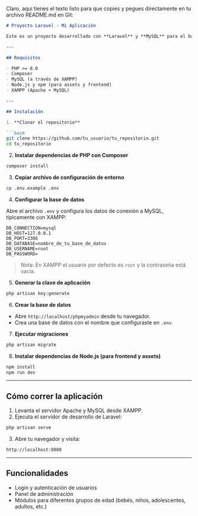 Claro, aquí tienes el texto listo para que copies y pegues directamente en tu archivo README.md en Git:

````markdown
# Proyecto Laravel - Mi Aplicación

Este es un proyecto desarrollado con **Laravel** y **MySQL** para el backend, utilizando **XAMPP** como servidor local. La aplicación está orientada a auth en el desarrollo de software seguro.

---

## Requisitos

- PHP >= 8.0
- Composer
- MySQL (a través de XAMPP)
- Node.js y npm (para assets y frontend)
- XAMPP (Apache + MySQL)

---

## Instalación

1. **Clonar el repositorio**

```bash
git clone https://github.com/tu_usuario/tu_repositorio.git
cd tu_repositorio
````

2. **Instalar dependencias de PHP con Composer**

```bash
composer install
```

3. **Copiar archivo de configuración de entorno**

```bash
cp .env.example .env
```

4. **Configurar la base de datos**

Abre el archivo `.env` y configura los datos de conexión a MySQL, típicamente con XAMPP:

```env
DB_CONNECTION=mysql
DB_HOST=127.0.0.1
DB_PORT=3306
DB_DATABASE=nombre_de_tu_base_de_datos
DB_USERNAME=root
DB_PASSWORD=
```

> Nota: En XAMPP el usuario por defecto es `root` y la contraseña está vacía.

5. **Generar la clave de aplicación**

```bash
php artisan key:generate
```

6. **Crear la base de datos**

* Abre `http://localhost/phpmyadmin` desde tu navegador.
* Crea una base de datos con el nombre que configuraste en `.env`.

7. **Ejecutar migraciones**

```bash
php artisan migrate
```

8. **Instalar dependencias de Node.js (para frontend y assets)**

```bash
npm install
npm run dev
```

---

## Cómo correr la aplicación

1. Levanta el servidor Apache y MySQL desde XAMPP.
2. Ejecuta el servidor de desarrollo de Laravel:

```bash
php artisan serve
```

3. Abre tu navegador y visita:

```
http://localhost:8000
```

---

## Funcionalidades

* Login y autenticación de usuarios
* Panel de administración
* Módulos para diferentes grupos de edad (bebés, niños, adolescentes, adultos, etc.)


